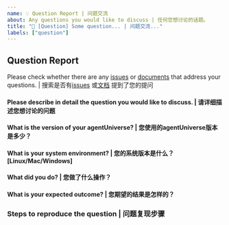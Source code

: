 ```yaml
---
name: 💡 Question Report | 问题交流
about: Any questions you would like to discuss | 任何您想讨论的话题。  
title: "🙋 [Question] Some question... | 问题交流..."  
labels: ["question"]
---
```


## Question Report
Please check whether there are any [issues](https://github.com/antgroup/agentUniverse/issues) or [documents](https://github.com/antgroup/agentUniverse/tree/master/docs/guidebook/en) that address your questions. | 搜索是否有[issues](https://github.com/antgroup/agentUniverse/issues) 或[文档](https://github.com/antgroup/agentUniverse/tree/master/docs/guidebook/zh) 提到了您的提问

<!-- Please fill out the info before you submit a question | 请在您提交问题之前，填写以下信息。-->

#### Please describe in detail the question you would like to discuss. | 请详细描述您想讨论的问题

<!-- If it involves the code, you can provide additional information as needed below. | 如果涉及agentUniverse代码您可以按需要补充如下信息。-->
#### What is the version of your agentUniverse? | 您使用的agentUniverse版本是多少？

#### What is your system environment? | 您的系统版本是什么？ [Linux/Mac/Windows]

#### What did you do? | 您做了什么操作？

#### What is your expected outcome? | 您期望的结果是怎样的？

### Steps to reproduce the question | 问题复现步骤